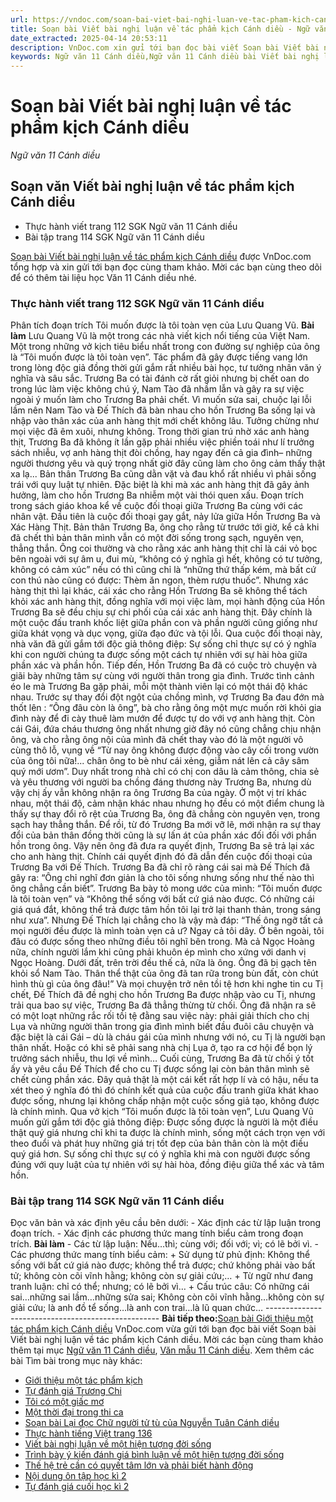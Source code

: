 ```yaml
---
url: https://vndoc.com/soan-bai-viet-bai-nghi-luan-ve-tac-pham-kich-canh-dieu-307250
title: Soạn bài Viết bài nghị luận về tác phẩm kịch Cánh diều - Ngữ văn 11 Cánh diều - VnDoc.com
date_extracted: 2025-04-14 20:53:11
description: VnDoc.com xin gửi tới bạn đọc bài viết Soạn bài Viết bài nghị luận về tác phẩm kịch Cánh diều. Mời các bạn cùng tham khảo để có thêm tài liệu soạn văn 11 Cánh diều.
keywords: Ngữ văn 11 Cánh diều,Ngữ văn 11 Cánh diều bài Viết bài nghị luận về tác phẩm kịch,Soạn văn 11 Cánh diều,văn 11 Cánh diều,soạn văn 11,soạn bài 11 cánh diều,ngữ văn 11 cd,Soạn bài Viết bài nghị luận về tác phẩm kịch Cánh diều,Soạn bài Viết bài nghị luận về tác phẩm kịch,Soạn văn Viết bài nghị luận về tác phẩm kịch,Viết bài nghị luận về tác phẩm kịch
---
```


# Soạn bài Viết bài nghị luận về tác phẩm kịch Cánh diều
 _Ngữ văn 11 Cánh diều_
## Soạn văn Viết bài nghị luận về tác phẩm kịch Cánh diều
  * Thực hành viết trang 112 SGK Ngữ văn 11 Cánh diều
  * Bài tập trang 114 SGK Ngữ văn 11 Cánh diều

[Soạn bài Viết bài nghị luận về tác phẩm kịch Cánh diều](<https://vndoc.com/soan-bai-viet-bai-nghi-luan-ve-tac-pham-kich-canh-dieu-307250>) được VnDoc.com tổng hợp và xin gửi tới bạn đọc cùng tham khảo. Mời các bạn cùng theo dõi để có thêm tài liệu học Văn 11 Cánh diều nhé.
### Thực hành viết trang 112 SGK Ngữ văn 11 Cánh diều
Phân tích đoạn trích Tôi muốn được là tôi toàn vẹn của Lưu Quang Vũ.
**Bài làm**
Lưu Quang Vũ là một trong các nhà viết kịch nổi tiếng của Việt Nam. Một trong những vở kịch tiêu biểu nhất trong con đường sự nghiệp của ông là “Tôi muốn được là tôi toàn vẹn”. Tác phẩm đã gây được tiếng vang lớn trong lòng độc giả đồng thời gửi gắm rất nhiều bài học, tư tưởng nhân văn ý nghĩa và sâu sắc.
Trương Ba có tài đánh cờ rất giỏi nhưng bị chết oan do trong lúc làm việc không chú ý, Nam Tào đã nhầm lẫn và gây ra sự việc ngoài ý muốn làm cho Trương Ba phải chết. Vì muốn sửa sai, chuộc lại lỗi lầm nên Nam Tào và Đế Thích đã bàn nhau cho hồn Trương Ba sống lại và nhập vào thân xác của anh hàng thịt mới chết không lâu. Tưởng chừng như mọi việc đã êm xuôi, nhưng không. Trong thời gian trú nhờ xác anh hàng thịt, Trương Ba đã không ít lần gặp phải nhiều việc phiền toái như lí trưởng sách nhiễu, vợ anh hàng thịt đòi chồng, hay ngay đến cả gia đình– những người thương yêu và quý trọng nhất giờ đây cũng làm cho ông cảm thấy thật xa lạ... Bản thân Trương Ba cũng dằn vặt và đau khổ rất nhiều vì phải sống trái với quy luật tự nhiên. Đặc biệt là khi mà xác anh hàng thịt đã gây ảnh hưởng, làm cho hồn Trương Ba nhiễm một vài thói quen xấu. Đoạn trích trong sách giáo khoa kể về cuộc đối thoại giữa Trương Ba cùng với các nhân vật.
Đầu tiên là cuộc đối thoại gay gắt, nảy lửa giữa Hồn Trương Ba và Xác Hàng Thịt. Bản thân Trương Ba, ông cho rằng từ trước tới giờ, kể cả khi đã chết thì bản thân mình vẫn có một đời sống trong sạch, nguyên vẹn, thẳng thắn. Ông coi thường và cho rằng xác anh hàng thịt chỉ là cái vỏ bọc bên ngoài với sự âm u, đui mù, “không có ý nghĩa gì hết, không có tư tưởng, không có cảm xúc” nếu có thì cũng chỉ là “những thứ thấp kém, mà bất cứ con thú nào cũng có được: Thèm ăn ngon, thèm rượu thuốc”. Nhưng xác hàng thịt thì lại khác, cái xác cho rằng Hồn Trương Ba sẽ không thể tách khỏi xác anh hàng thịt, đồng nghĩa với mọi việc làm, mọi hành động của Hồn Trương Ba sẽ đều chịu sự chi phối của cái xác anh hàng thịt. Đây chính là một cuộc đấu tranh khốc liệt giữa phần con và phần người cũng giống như giữa khát vọng và dục vọng, giữa đạo đức và tội lỗi. Qua cuộc đối thoại này, nhà văn đã gửi gắm tới độc giả thông điệp: Sự sống chỉ thực sự có ý nghĩa khi con người chúng ta được sống một cách tự nhiên với sự hài hòa giữa phần xác và phần hồn.
Tiếp đến, Hồn Trương Ba đã có cuộc trò chuyện và giãi bày những tâm sự cùng với người thân trong gia đình. Trước tình cảnh éo le mà Trương Ba gặp phải, mỗi một thành viên lại có một thái độ khác nhau. Trước sự thay đổi đột ngột của chồng mình, vợ Trương Ba đau đớn mà thốt lên : “Ông đâu còn là ông”, bà cho rằng ông một mực muốn rời khỏi gia đình này để đi cày thuê làm mướn để được tự do với vợ anh hàng thịt. Còn cái Gái, đứa cháu thương ông nhất nhưng giờ đây nó cũng chẳng chịu nhận ông, và cho rằng ông nội của mình đã chết thay vào đó là một người vô cùng thô lỗ, vụng về “Từ nay ông không được động vào cây cối trong vườn của ông tôi nữa\!... chân ông to bè như cái xẻng, giẫm nát lên cả cây sâm quý mới ươm”. Duy nhất trong nhà chỉ có chị con dâu là cảm thông, chia sẻ và yêu thương với người ba chồng đáng thương này Trương Ba, nhưng dù vậy chị ấy vẫn không nhận ra ông Trương Ba của ngày. Ở một vị trí khác nhau, một thái độ, cảm nhận khác nhau nhưng họ đều có một điểm chung là thấy sự thay đổi rõ rệt của Trương Ba, ông đã chẳng còn nguyên vẹn, trong sạch hay thẳng thắn. Để rồi, từ đó Trương Ba mới vỡ lẽ, mới nhận ra sự thay đổi của bản thân đồng thời cũng là sự lấn át của phần xác đối đối với phần hồn trong ông. Vậy nên ông đã đưa ra quyết định, Trương Ba sẽ trả lại xác cho anh hàng thịt.
Chính cái quyết định đó đã dẫn đến cuộc đối thoại của Trương Ba với Đế Thích. Trương Ba đã chỉ rõ ràng cái sai mà Đế Thích đã gây ra: “Ông chỉ nghĩ đơn giản là cho tôi sống nhưng sống như thế nào thì ông chẳng cần biết”. Trương Ba bày tỏ mong ước của mình: “Tôi muốn được là tôi toàn vẹn” và “Không thể sống với bất cứ giá nào được. Có những cái giá quá đắt, không thể trả được tâm hồn tôi lại trở lại thanh thản, trong sáng như xưa”. Nhưng Đế Thích lại chẳng cho là vậy mà đáp: “Thế ông ngỡ tất cả mọi người đều được là mình toàn vẹn cả ư? Ngay cả tôi dây. Ở bên ngoài, tôi đâu có được sống theo những điều tôi nghĩ bên trong. Mà cả Ngọc Hoàng nữa, chính người lắm khi cũng phải khuôn ép mình cho xứng với danh vị Ngọc Hoàng. Dưới đất, trên trời đều thế cả, nữa là ông. Ông đã bị gạch tên khỏi sổ Nam Tào. Thân thể thật của ông đã tan rữa trong bùn đất, còn chút hình thù gì của ông đâu\!” Và mọi chuyện trở nên tồi tệ hơn khi nghe tin cu Tị chết, Đế Thích đã đề nghị cho hồn Trương Ba được nhập vào cu Tị, nhưng trải qua bao sự việc, Trương Ba đã thẳng thừng từ chối. Ông đã nhận ra sẽ có một loạt những rắc rối tồi tệ đằng sau việc này: phải giải thích cho chị Lụa và những người thân trong gia đình mình biết đầu đuôi câu chuyện và đặc biệt là cái Gái – dù là cháu gái của mình nhưng với nó, cu Tị là người bạn thân nhất. Hoặc có khi sẽ phải sang nhà chị Lụa ở, tạo ra cơ hội để bọn lý trưởng sách nhiễu, thu lợi về mình… Cuối cùng, Trương Ba đã từ chối ý tốt ấy và yêu cầu Đế Thích để cho cu Tị được sống lại còn bản thân mình sẽ chết cùng phần xác. Đây quả thật là một cái kết rất hợp lí và có hậu, nếu ta xét theo ý nghĩa đó thì đó chính kết quả của cuộc đấu tranh giữa khát khao được sống, nhưng lại không chấp nhận một cuộc sống giả tạo, không được là chính mình.
Qua vở kịch “Tôi muốn được là tôi toàn vẹn”, Lưu Quang Vũ muốn gửi gắm tới độc giả thông điệp: Được sống được là người là một điều thật quý giá nhưng chỉ khi ta được là chính mình, sống một cách trọn vẹn với theo đuổi và phát huy những giá trị tốt đẹp của bản thân còn là một điều quý giá hơn. Sự sống chỉ thực sự có ý nghĩa khi mà con người được sống đúng với quy luật của tự nhiên với sự hài hòa, đồng điệu giữa thể xác và tâm hồn.
### Bài tập trang 114 SGK Ngữ văn 11 Cánh diều
Đọc văn bản và xác định yêu cầu bên dưới:
\- Xác định các từ lập luận trong đoạn trích.
\- Xác định các phương thức mang tính biểu cảm trong đoạn trích.
**Bài làm**
\- Các từ lập luận: Nếu…thì; cùng với; đối với; vì; có lẽ bởi vì.
\- Các phương thức mang tính biểu cảm:
\+ Sử dụng từ phủ định: Không thể sống với bất cứ giá nào được; không thể trả được; chứ không phải vào bất tử; không còn cõi vĩnh hằng; không còn sự giải cứu;…
\+ Từ ngữ như đang tranh luận: chỉ có thể; nhưng; có lẽ bởi vì…
\+ Cấu trúc câu: Có những cái sai…những sai lầm…những sửa sai; Không còn cõi vĩnh hằng…không còn sự giải cứu; là anh đồ tể sống…là anh con trai…là lũ quan chức…
\---------------------------------------------------
**Bài tiếp theo:**[Soạn bài Giới thiệu một tác phẩm kịch Cánh diều](<https://vndoc.com/soan-bai-gioi-thieu-mot-tac-pham-kich-canh-dieu-307419>)
VnDoc.com vừa gửi tới bạn đọc bài viết Soạn bài Viết bài nghị luận về tác phẩm kịch Cánh diều. Mời các bạn cùng tham khảo thêm tại mục [Ngữ văn 11 Cánh diều](<https://vndoc.com/ngu-van-11-canh-dieu>), [Văn mẫu 11 Cánh diều](<https://vndoc.com/van-mau-lop-11-canh-dieu>).
Xem thêm các bài Tìm bài trong mục này khác:
  * [Giới thiệu một tác phẩm kịch](</soan-bai-gioi-thieu-mot-tac-pham-kich-canh-dieu-307419>)
  * [Tự đánh giá Trương Chi](</soan-bai-tu-danh-gia-truong-chi-canh-dieu-307421>)
  * [Tôi có một giấc mơ](</soan-bai-toi-co-mot-giac-mo-canh-dieu-307423>)
  * [Một thời đại trong thi ca](</soan-bai-mot-thoi-dai-trong-thi-ca-canh-dieu-307427>)
  * [Soạn bài Lại đọc Chữ người tử tù của Nguyễn Tuân Cánh diều](</soan-bai-lai-doc-chu-nguoi-tu-tu-cua-nguyen-tuan-canh-dieu-307430>)
  * [Thực hành tiếng Việt trang 136](</soan-bai-thuc-hanh-tieng-viet-trang-136-canh-dieu-307539>)
  * [Viết bài nghị luận về một hiện tượng đời sống](</soan-bai-viet-bai-nghi-luan-ve-mot-hien-tuong-doi-song-canh-dieu-307542>)
  * [Trình bày ý kiến đánh giá bình luận về một hiện tượng đời sống](</soan-bai-trinh-bay-y-kien-danh-gia-binh-luan-ve-mot-hien-tuong-doi-song-canh-dieu-307545>)
  * [Thế hệ trẻ cần có quyết tâm lớn và phải biết hành động](</soan-bai-the-he-tre-can-co-quyet-tam-lon-va-phai-biet-hanh-dong-canh-dieu-307547>)
  * [Nội dung ôn tập học kì 2](</soan-bai-noi-dung-on-tap-hoc-ki-2-canh-dieu-307550>)
  * [Tự đánh giá cuối học kì 2](</soan-bai-tu-danh-gia-cuoi-hoc-ki-2-canh-dieu-307553>)

